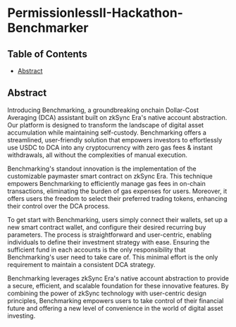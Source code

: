 # PermissionlessII-Hackathon-Benchmarker
## Table of Contents
- [Abstract](#abstract)





## Abstract
Introducing Benchmarking, a groundbreaking onchain Dollar-Cost Averaging (DCA) assistant built on zkSync Era's native account abstraction. Our platform is designed to transform the landscape of digital asset accumulation while maintaining self-custody. Benchmarking offers a streamlined, user-friendly solution that empowers investors to effortlessly use USDC to DCA into any cryptocurrency with zero gas fees & instant withdrawals, all without the complexities of manual execution.

Benchmarking's standout innovation is the implementation of the customizable paymaster smart contract on zkSync Era. This technique empowers Benchmarking to efficiently manage gas fees in on-chain transactions, eliminating the burden of gas expenses for users. Moreover, it offers users the freedom to select their preferred trading tokens, enhancing their control over the DCA process.

To get start with Benchmarking, users simply connect their wallets, set up a new smart contract wallet, and configure their desired recurring buy parameters. The process is straightforward and user-centric, enabling individuals to define their investment strategy with ease. Ensuring the sufficient fund in each accounts is the only responsibility that Benchmarking's user need to take care of. This minimal effort is the only requirement to maintain a consistent DCA strategy.

Benchmarking leverages zkSync Era's native account abstraction to provide a secure, efficient, and scalable foundation for these innovative features. By combining the power of zkSync technology with user-centric design principles, Benchmarking empowers users to take control of their financial future and offering a new level of convenience in the world of digital asset investing.

